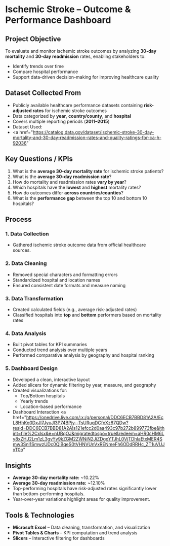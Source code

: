 # Ischemic Stroke – Outcome & Performance Dashboard
## Project Objective
To evaluate and monitor ischemic stroke outcomes by analyzing **30-day mortality** and **30-day readmission** rates, enabling stakeholders to:
- Identify trends over time
- Compare hospital performance
- Support data-driven decision-making for improving healthcare quality
## Dataset Collected From
- Publicly available healthcare performance datasets containing **risk-adjusted rates** for ischemic stroke outcomes
- Data categorized by **year**, **country/county**, and **hospital**
- Covers multiple reporting periods (**2011–2015**)
- Dataset Used:
- <a href="https://catalog.data.gov/dataset/ischemic-stroke-30-day-mortality-and-30-day-readmission-rates-and-quality-ratings-for-ca-h-92036"
## Key Questions / KPIs
1. What is the **average 30-day mortality rate** for ischemic stroke patients?
2. What is the **average 30-day readmission rate**?
3. How do mortality and readmission rates **vary by year**?
4. Which hospitals have the **lowest** and **highest** mortality rates?
5. How do outcomes differ **across countries/counties**?
6. What is the **performance gap** between the top 10 and bottom 10 hospitals?
## Process
### 1. Data Collection
- Gathered ischemic stroke outcome data from official healthcare sources.
### 2. Data Cleaning
- Removed special characters and formatting errors
- Standardized hospital and location names
- Ensured consistent date formats and measure naming
### 3. Data Transformation
- Created calculated fields (e.g., average risk-adjusted rates)
- Classified hospitals into **top** and **bottom** performers based on mortality rates
### 4. Data Analysis
- Built pivot tables for KPI summaries
- Conducted trend analysis over multiple years
- Performed comparative analysis by geography and hospital ranking
### 5. Dashboard Design
- Developed a clean, interactive layout
- Added slicers for dynamic filtering by year, measure, and geography
- Created visualizations for:
  - Top/Bottom hospitals
  - Yearly trends
  - Location-based performance
- Dashboard Interaction <a href="https://onedrive.live.com/:x:/g/personal/DDC6ECB7BBD81A2A/EcL8HhKq0DxJl7JyuJl3P74BPjy--TsURuqDCfxXz87QDw?resid=DDC6ECB7BBD81A2A!s121efcc2d0aa493c97b272b899773fbe&ithint=file%2Cxlsx&e=nUBqOJ&migratedtospo=true&redeem=aHR0cHM6Ly8xZHJ2Lm1zL3gvYy9kZGM2ZWNiN2JiZDgxYTJhL0VjTDhIaEtxMER4Smw3Snl1SmwzUDc0QlBqeS0tVHNVUnVxRENmeFh6ODdRRHc_ZT1uVUJxT0o"
## Insights
- **Average 30-day mortality rate:** ~10.22%
- **Average 30-day readmission rate:** ~12.10%
- Top-performing hospitals have risk-adjusted rates significantly lower than bottom-performing hospitals.
- Year-over-year variations highlight areas for quality improvement.
##  Tools & Technologies
- **Microsoft Excel** – Data cleaning, transformation, and visualization
- **Pivot Tables & Charts** – KPI computation and trend analysis
- **Slicers** – Interactive filtering for dashboards
